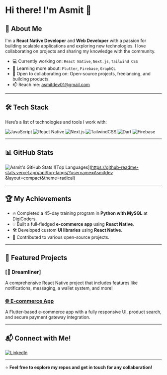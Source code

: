 # Hi there! I'm Asmit 👋

## 🚀 About Me
I'm a **React Native Developer** and **Web Developer** with a passion for building scalable applications and exploring new technologies. I love collaborating on projects and sharing my knowledge with the community.

- 💻 Currently working on: `React Native`, `Next.js`, `Tailwind CSS`
- 🌱 Learning more about: `Flutter`, `Firebase`, `GraphQL`
- 🤝 Open to collaborating on: Open-source projects, freelancing, and building products.
- 📫 Reach me: [asmitdev01@gmail.com](mailto:asmitdev01@gmail.com)

---

## 🛠 Tech Stack

Here’s a list of technologies and tools I work with:

![JavaScript](https://img.shields.io/badge/JavaScript-F7DF1E?style=for-the-badge&logo=javascript&logoColor=black)
![React Native](https://img.shields.io/badge/React_Native-20232A?style=for-the-badge&logo=react&logoColor=61DAFB)
![Next.js](https://img.shields.io/badge/Next.js-black?style=for-the-badge&logo=next.js&logoColor=white)
![TailwindCSS](https://img.shields.io/badge/Tailwind_CSS-38B2AC?style=for-the-badge&logo=tailwind-css&logoColor=white)
![Dart](https://img.shields.io/badge/Dart-0175C2?style=for-the-badge&logo=dart&logoColor=white)
![Firebase](https://img.shields.io/badge/Firebase-FFCA28?style=for-the-badge&logo=firebase&logoColor=black)

---

## 📊 GitHub Stats

![Asmit's GitHub Stats](https://github-readme-stats.vercel.app/api?username=Asmitdev&show_icons=true&theme=radical)
![Top Languages](https://github-readme-stats.vercel.app/api/top-langs/?username=Asmitdev &layout=compact&theme=radical)

---

## 🏆 My Achievements

- 🔥 Completed a 45-day training program in **Python with MySQL** at DigiCoders.
- 💡 Built a full-fledged **e-commerce app** using **React Native**.
- 🛠 Developed custom **UI libraries** using **React Native**.
- 🥇 Contributed to various open-source projects.

---

## 📌 Featured Projects

### [🚀 Dreamliner]
A comprehensive React Native project that includes features like notifications, messaging, a wallet system, and more!

### [🌐 E-commerce App](https://github.com/Admitdev/EcommerceApp)
A Flutter-based e-commerce app with a fully responsive UI, product search, and secure payment gateway integration.

---

## 📬 Connect with Me!

[![LinkedIn](https://img.shields.io/badge/LinkedIn-Connect-blue?style=flat-square&logo=linkedin)](https://linkedin.com/in/Asmitdev)

---

⭐️ **Feel free to explore my repos and get in touch for any collaboration!**
